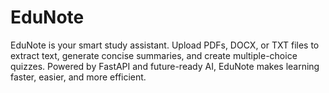 # EduNote
EduNote is your smart study assistant. Upload PDFs, DOCX, or TXT files to extract text, generate concise summaries, and create multiple-choice quizzes. Powered by FastAPI and future-ready AI, EduNote makes learning faster, easier, and more efficient.
